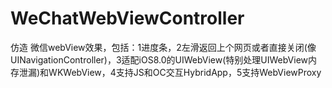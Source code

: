# WeChatWebViewController
仿造 微信webView效果，包括：1进度条，2左滑返回上个网页或者直接关闭(像UINavigationController)，3适配iOS8.0的UIWebView(特别处理UIWebView内存泄漏)和WKWebView，4支持JS和OC交互HybridApp，5支持WebViewProxy
